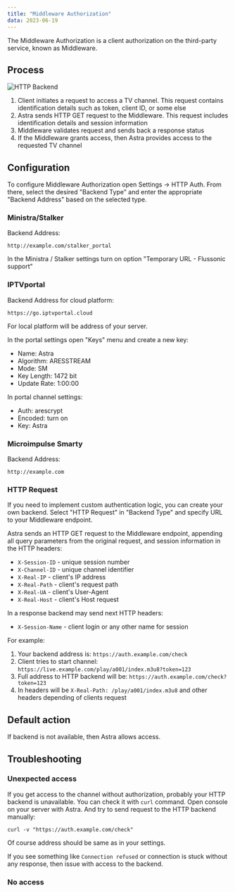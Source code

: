 ```yaml
---
title: "Middleware Authorization"
data: 2023-06-19
---
```


The Middleware Authorization is a client authorization on the third-party service, known as Middleware.

## Process

![HTTP Backend](https://cdn.cesbo.com/help/astra/delivery/http-hls/auth/http-backend.svg)

1. Client initiates a request to access a TV channel. This request contains identification details such as token, client ID, or some else
2. Astra sends HTTP GET request to the Middleware. This request includes identification details and session information
3. Middleware validates request and sends back a response status
4. If the Middleware grants access, then Astra provides access to the requested TV channel

## Configuration

To configure Middleware Authorization open Settings -> HTTP Auth. From there, select the desired "Backend Type" and enter the appropriate "Backend Address" based on the selected type.

### Ministra/Stalker

Backend Address:

```
http://example.com/stalker_portal
```

In the Ministra / Stalker settings turn on option "Temporary URL - Flussonic support"

### IPTVportal

Backend Address for cloud platform:

```
https://go.iptvportal.cloud
```

For local platform will be address of your server.

In the portal settings open "Keys" menu and create a new key:

- Name: Astra
- Algorithm: ARESSTREAM
- Mode: SM
- Key Length: 1472 bit
- Update Rate: 1:00:00

In portal channel settings:

- Auth: arescrypt
- Encoded: turn on
- Key: Astra

### Microimpulse Smarty

Backend Address:

```
http://example.com
```

### HTTP Request

If you need to implement custom authentication logic, you can create your own backend. Select "HTTP Request" in "Backend Type" and specify URL to your Middleware endpoint.

Astra sends an HTTP GET request to the Middleware endpoint, appending all query parameters from the original request, and session information in the HTTP headers:

- `X-Session-ID` - unique session number
- `X-Channel-ID` - unique channel identifier
- `X-Real-IP` - client's IP address
- `X-Real-Path` - client's request path
- `X-Real-UA` - client's User-Agent
- `X-Real-Host` - client's Host request

In a response backend may send next HTTP headers:

- `X-Session-Name` - client login or any other name for session

For example:

1. Your backend address is: `https://auth.example.com/check`
2. Client tries to start channel: `https://live.example.com/play/a001/index.m3u8?token=123`
3. Full address to HTTP backend will be: `https://auth.example.com/check?token=123`
4. In headers will be `X-Real-Path: /play/a001/index.m3u8` and other headers depending of clients request

## Default action

If backend is not available, then Astra allows access.

## Troubleshooting

### Unexpected access

If you get access to the channel without authorization, probably your HTTP backend is unavailable. You can check it with `curl` command. Open console on your server with Astra. And try to send request to the HTTP backend manually:

```
curl -v "https://auth.example.com/check"
```

Of course address should be same as in your settings.

If you see something like `Connection refused` or connection is stuck without any response, then issue with access to the backend.

### No access
